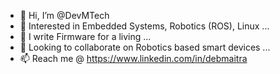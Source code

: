 - 👋 Hi, I’m @DevMTech
- 👀 Interested in Embedded Systems, Robotics (ROS), Linux ...
- 🌱 I write Firmware for a living ...
- 💞️ Looking to collaborate on Robotics based smart devices ...
- 📫 Reach me @ https://www.linkedin.com/in/debmaitra 

<!---
DevMTech/DevMTech is a ✨ special ✨ repository because its `README.md` (this file) appears on your GitHub profile.
You can click the Preview link to take a look at your changes.
--->
